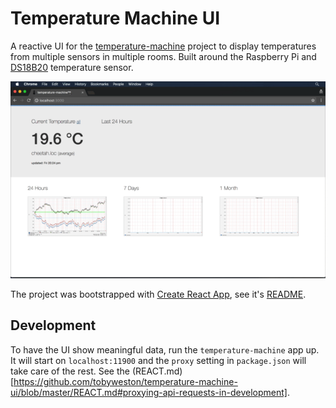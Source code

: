 # Temperature Machine UI

A reactive UI for the [temperature-machine](https://github.com/tobyweston/temperature-machine) project to display temperatures from multiple sensors in multiple rooms. Built around the Raspberry Pi and [DS18B20](https://www.maximintegrated.com/en/products/analog/sensors-and-sensor-interface/DS18B20.html) temperature sensor.

![](ui-wip.gif)

The project was bootstrapped with [Create React App](https://github.com/facebookincubator/create-react-app), see it's [README](REACT.md).

## Development

To have the UI show meaningful data, run the `temperature-machine` app up. It will start on `localhost:11900` and the `proxy` setting in `package.json` will take care of the rest. See the (REACT.md)[https://github.com/tobyweston/temperature-machine-ui/blob/master/REACT.md#proxying-api-requests-in-development].